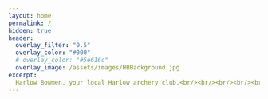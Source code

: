 ```yaml
---
layout: home
permalink: /
hidden: true
header:
  overlay_filter: "0.5"
  overlay_color: "#000"
  # overlay_color: "#5e616c"
  overlay_image: /assets/images/HBBackground.jpg
excerpt:
  Harlow Bowmen, your local Harlow archery club.<br/><br/><br/><br/><br/><br/><br/>
---
```

